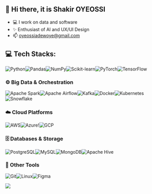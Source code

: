 ## 👋 Hi there, it is Shakir OYEOSSI
- 💻 I work on data and software
- ✨ Enthusiast of AI and UX/UI Design
- 📫 oyeossiadewoye@gmail.com


<!-- [![LinkedIn](https://img.shields.io/badge/LinkedIn-%230077B5.svg?logo=linkedin&logoColor=white)](https://linkedin.com/in/shakiroye) [![Twitter](https://img.shields.io/badge/Twitter-%231DA1F2.svg?logo=Twitter&logoColor=white)](https://twitter.com/shakiroye)  -->

## 💻 Tech Stacks:

![Python](https://img.shields.io/badge/python-3670A0?style=for-the-badge&logo=python&logoColor=ffdd54)![Pandas](https://img.shields.io/badge/pandas-%23150458.svg?style=for-the-badge&logo=pandas&logoColor=white)![NumPy](https://img.shields.io/badge/numpy-%23013243.svg?style=for-the-badge&logo=numpy&logoColor=white)![Scikit-learn](https://img.shields.io/badge/scikit--learn-%23F7931E.svg?style=for-the-badge&logo=scikit-learn&logoColor=white)![PyTorch](https://img.shields.io/badge/PyTorch-%23EE4C2C.svg?style=for-the-badge&logo=pytorch&logoColor=white)![TensorFlow](https://img.shields.io/badge/TensorFlow-%23FF6F00.svg?style=for-the-badge&logo=tensorflow&logoColor=white)

### ⚙️ Big Data & Orchestration  
![Apache Spark](https://img.shields.io/badge/spark-%23E25A1C.svg?style=for-the-badge&logo=apachespark&logoColor=white)![Apache Airflow](https://img.shields.io/badge/airflow-%23017CEE.svg?style=for-the-badge&logo=apacheairflow&logoColor=white)![Kafka](https://img.shields.io/badge/kafka-231F20?style=for-the-badge&logo=apachekafka&logoColor=white)![Docker](https://img.shields.io/badge/docker-%230db7ed.svg?style=for-the-badge&logo=docker&logoColor=white)![Kubernetes](https://img.shields.io/badge/Kubernetes-326CE5?style=for-the-badge&logo=kubernetes&logoColor=white)![Snowflake](https://img.shields.io/badge/Snowflake-29B5E8?style=for-the-badge&logo=snowflake&logoColor=white)

### ☁️ Cloud Platforms 
![AWS](https://img.shields.io/badge/AWS-232F3E?style=for-the-badge&logo=amazonaws&logoColor=white)![Azure](https://img.shields.io/badge/Azure-0078D4?style=for-the-badge&logo=microsoftazure&logoColor=white)!![GCP](https://img.shields.io/badge/GCP-4285F4?style=for-the-badge&logo=googlecloud&logoColor=white)  



### 🗄️ Databases & Storage
![PostgreSQL](https://img.shields.io/badge/postgres-%23316192.svg?style=for-the-badge&logo=postgresql&logoColor=white)![MySQL](https://img.shields.io/badge/mysql-%2300f.svg?style=for-the-badge&logo=mysql&logoColor=white)![MongoDB](https://img.shields.io/badge/mongodb-%2347A248.svg?style=for-the-badge&logo=mongodb&logoColor=white)![Apache Hive](https://img.shields.io/badge/hive-%23FDEE21.svg?style=for-the-badge&logo=apachehive&logoColor=black)

### 🧰 Other Tools  
![Git](https://img.shields.io/badge/git-%23F05033.svg?style=for-the-badge&logo=git&logoColor=white)![Linux](https://img.shields.io/badge/linux-%23FCC624.svg?style=for-the-badge&logo=linux&logoColor=black)![Figma](https://img.shields.io/badge/figma-%23F24E1E.svg?style=for-the-badge&logo=figma&logoColor=white)
<!-- ![](https://github-readme-stats.vercel.app/api/top-langs/?username=shakiroye&theme=vue-dark&hide_border=true&include_all_commits=true&count_private=true&layout=compact)<br/> -->
<!-- ![](https://github-readme-stats.vercel.app/api?username=shakiroye&theme=vue-dark&hide_border=true&include_all_commits=true&count_private=true) -->
![](https://github-readme-streak-stats.herokuapp.com/?user=shakiroye&theme=vue-dark&hide_border=true)<br/>
